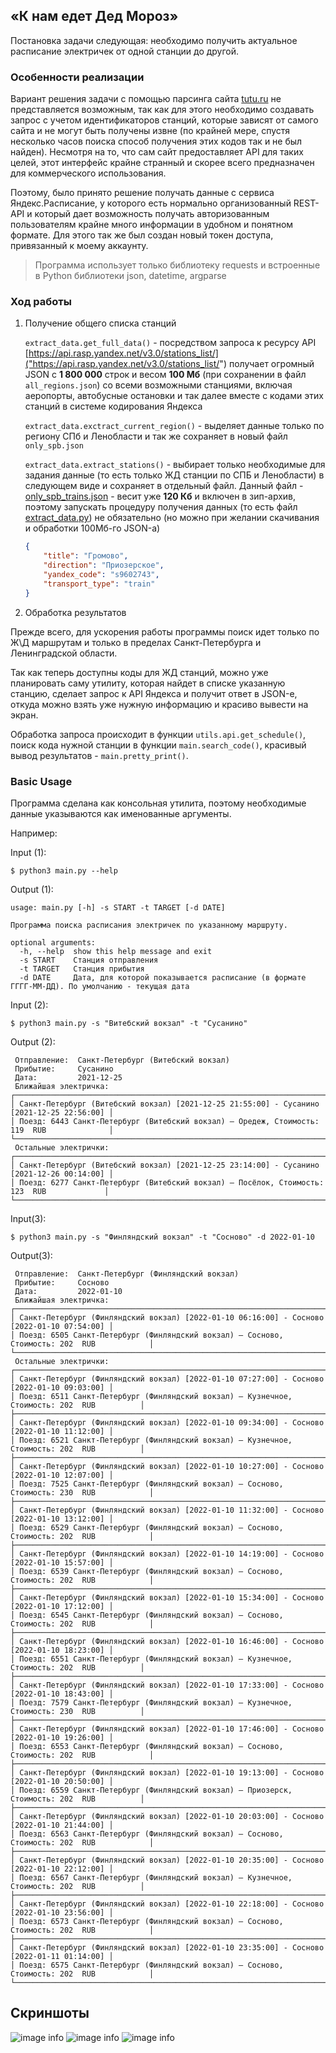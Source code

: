 ## «К нам едет Дед Мороз»
Постановка задачи следующая: необходимо получить актуальное расписание
электричек от одной станции до другой.
### Особенности реализации
Вариант решения задачи с помощью парсинга сайта [tutu.ru](https://tutu.ru) не представляется возможным,
так как для этого необходимо создавать запрос с учетом идентификаторов станций, 
которые зависят от самого сайта и не могут быть получены извне (по крайней мере, спустя несколько часов поиска 
способ получения этих кодов так и не был найден). Несмотря на то, что сам сайт 
предоставляет API для таких целей, этот интерфейс крайне странный и скорее всего предназначен для коммерческого использования.

Поэтому, было принято решение получать данные с сервиса Яндекс.Расписание, у которого есть нормально организованный REST-API
и который дает возможность получать авторизованным пользователям крайне много информации в удобном и понятном формате. Для
этого так же был создан новый токен доступа, привязанный к моему аккаунту. 

> Программа использует только библиотеку requests и встроенные в Python библиотеки json, datetime, argparse
### Ход работы
1) Получение общего списка станций
   
    `extract_data.get_full_data()` - 
    посредством запроса к ресурсу API [https://api.rasp.yandex.net/v3.0/stations_list/]("https://api.rasp.yandex.net/v3.0/stations_list/")
    получает огромный JSON с **1 800 000** строк и весом **100 Мб** (при сохранении в файл `all_regions.json`)
    со всеми возможными станциями, включая аеропорты, автобусные остановки и так далее
    вместе с кодами этих станций в системе кодирования Яндекса
    
    `extract_data.exctract_current_region()` - выделяет данные только по региону СПб и Ленобласти и так же сохраняет в новый файл `only_spb.json`
    
    `extract_data.extract_stations()` - выбирает только необходимые для задания данные (то есть только ЖД станции по СПБ и Ленобласти) в следующем виде и сохраняет
    в отдельный файл. Данный файл - [only_spb_trains.json](only_spb_trains.json) - весит уже **120 Кб** и включен в зип-архив, поэтому запускать процедуру получения данных
    (то есть файл [extract_data.py](utils/extract_data.py)) не обязательно (но можно при желании скачивания и обработки 100Мб-го JSON-а)
    
    ```json
    {
        "title": "Громово",
        "direction": "Приозерское",
        "yandex_code": "s9602743",
        "transport_type": "train"
   }
    ``` 
2) Обработка результатов

Прежде всего, для ускорения работы программы поиск идет только по Ж\Д маршрутам и только в пределах Санкт-Петербурга и Ленинградской области.

Так как теперь доступны коды для ЖД станций, можно уже планировать саму утилиту, которая найдет
в списке указанную станцию, сделает запрос к API Яндекса и получит ответ в JSON-е, откуда можно взять уже нужную информацию
и красиво вывести на экран.

Обработка запроса происходит в функции `utils.api.get_schedule()`, 
поиск кода нужной станции в функции `main.search_code()`, красивый вывод результатов - `main.pretty_print()`.


### Basic Usage

Программа сделана как консольная утилита, поэтому необходимые данные указываются как именованные аргументы. 

Например:

Input (1):
```shell script
$ python3 main.py --help
```
Output (1):
```text
usage: main.py [-h] -s START -t TARGET [-d DATE]

Программа поиска расписания электричек по указанному маршруту.

optional arguments:
  -h, --help  show this help message and exit
  -s START    Станция отправления
  -t TARGET   Станция прибытия
  -d DATE     Дата, для которой показывается расписание (в формате ГГГГ-ММ-ДД). По умолчанию - текущая дата
```

Input (2):
```shell script
$ python3 main.py -s "Витебский вокзал" -t "Сусанино"
```

Output (2):
```text
 Отправление:  Санкт-Петербург (Витебский вокзал)
 Прибытие:     Сусанино
 Дата:         2021-12-25
 Ближайшая электричка:
┌───────────────────────────────────────────────────────────────────────────────────────────┐
│ Санкт-Петербург (Витебский вокзал) [2021-12-25 21:55:00] - Сусанино [2021-12-25 22:56:00] │
│ Поезд: 6443 Санкт-Петербург (Витебский вокзал) — Оредеж, Стоимость: 119  RUB              │
└───────────────────────────────────────────────────────────────────────────────────────────┘
 Остальные электрички:
┌───────────────────────────────────────────────────────────────────────────────────────────┐
│ Санкт-Петербург (Витебский вокзал) [2021-12-25 23:14:00] - Сусанино [2021-12-26 00:14:00] │
│ Поезд: 6277 Санкт-Петербург (Витебский вокзал) — Посёлок, Стоимость: 123  RUB             │
└───────────────────────────────────────────────────────────────────────────────────────────┘
```

Input(3):
```shell script
$ python3 main.py -s "Финляндский вокзал" -t "Сосново" -d 2022-01-10
```

Output(3):
```text
 Отправление:  Санкт-Петербург (Финляндский вокзал)
 Прибытие:     Сосново
 Дата:         2022-01-10
 Ближайшая электричка:
┌────────────────────────────────────────────────────────────────────────────────────────────┐
│ Санкт-Петербург (Финляндский вокзал) [2022-01-10 06:16:00] - Сосново [2022-01-10 07:54:00] │
│ Поезд: 6505 Санкт-Петербург (Финляндский вокзал) — Сосново, Стоимость: 202  RUB            │
└────────────────────────────────────────────────────────────────────────────────────────────┘
 Остальные электрички:
┌────────────────────────────────────────────────────────────────────────────────────────────┐
│ Санкт-Петербург (Финляндский вокзал) [2022-01-10 07:27:00] - Сосново [2022-01-10 09:03:00] │
│ Поезд: 6511 Санкт-Петербург (Финляндский вокзал) — Кузнечное, Стоимость: 202  RUB          │
├────────────────────────────────────────────────────────────────────────────────────────────┤
│ Санкт-Петербург (Финляндский вокзал) [2022-01-10 09:34:00] - Сосново [2022-01-10 11:12:00] │
│ Поезд: 6521 Санкт-Петербург (Финляндский вокзал) — Кузнечное, Стоимость: 202  RUB          │
├────────────────────────────────────────────────────────────────────────────────────────────┤
│ Санкт-Петербург (Финляндский вокзал) [2022-01-10 10:27:00] - Сосново [2022-01-10 12:07:00] │
│ Поезд: 7525 Санкт-Петербург (Финляндский вокзал) — Сосново, Стоимость: 230  RUB            │
├────────────────────────────────────────────────────────────────────────────────────────────┤
│ Санкт-Петербург (Финляндский вокзал) [2022-01-10 11:32:00] - Сосново [2022-01-10 13:12:00] │
│ Поезд: 6529 Санкт-Петербург (Финляндский вокзал) — Сосново, Стоимость: 202  RUB            │
├────────────────────────────────────────────────────────────────────────────────────────────┤
│ Санкт-Петербург (Финляндский вокзал) [2022-01-10 14:19:00] - Сосново [2022-01-10 15:57:00] │
│ Поезд: 6539 Санкт-Петербург (Финляндский вокзал) — Сосново, Стоимость: 202  RUB            │
├────────────────────────────────────────────────────────────────────────────────────────────┤
│ Санкт-Петербург (Финляндский вокзал) [2022-01-10 15:34:00] - Сосново [2022-01-10 17:12:00] │
│ Поезд: 6545 Санкт-Петербург (Финляндский вокзал) — Сосново, Стоимость: 202  RUB            │
├────────────────────────────────────────────────────────────────────────────────────────────┤
│ Санкт-Петербург (Финляндский вокзал) [2022-01-10 16:46:00] - Сосново [2022-01-10 18:23:00] │
│ Поезд: 6551 Санкт-Петербург (Финляндский вокзал) — Кузнечное, Стоимость: 202  RUB          │
├────────────────────────────────────────────────────────────────────────────────────────────┤
│ Санкт-Петербург (Финляндский вокзал) [2022-01-10 17:33:00] - Сосново [2022-01-10 18:43:00] │
│ Поезд: 7579 Санкт-Петербург (Финляндский вокзал) — Кузнечное, Стоимость: 230  RUB          │
├────────────────────────────────────────────────────────────────────────────────────────────┤
│ Санкт-Петербург (Финляндский вокзал) [2022-01-10 17:46:00] - Сосново [2022-01-10 19:26:00] │
│ Поезд: 6553 Санкт-Петербург (Финляндский вокзал) — Сосново, Стоимость: 202  RUB            │
├────────────────────────────────────────────────────────────────────────────────────────────┤
│ Санкт-Петербург (Финляндский вокзал) [2022-01-10 19:13:00] - Сосново [2022-01-10 20:50:00] │
│ Поезд: 6559 Санкт-Петербург (Финляндский вокзал) — Приозерск, Стоимость: 202  RUB          │
├────────────────────────────────────────────────────────────────────────────────────────────┤
│ Санкт-Петербург (Финляндский вокзал) [2022-01-10 20:03:00] - Сосново [2022-01-10 21:44:00] │
│ Поезд: 6563 Санкт-Петербург (Финляндский вокзал) — Сосново, Стоимость: 202  RUB            │
├────────────────────────────────────────────────────────────────────────────────────────────┤
│ Санкт-Петербург (Финляндский вокзал) [2022-01-10 20:35:00] - Сосново [2022-01-10 22:12:00] │
│ Поезд: 6567 Санкт-Петербург (Финляндский вокзал) — Кузнечное, Стоимость: 202  RUB          │
├────────────────────────────────────────────────────────────────────────────────────────────┤
│ Санкт-Петербург (Финляндский вокзал) [2022-01-10 22:18:00] - Сосново [2022-01-10 23:56:00] │
│ Поезд: 6573 Санкт-Петербург (Финляндский вокзал) — Сосново, Стоимость: 202  RUB            │
├────────────────────────────────────────────────────────────────────────────────────────────┤
│ Санкт-Петербург (Финляндский вокзал) [2022-01-10 23:35:00] - Сосново [2022-01-11 01:14:00] │
│ Поезд: 6575 Санкт-Петербург (Финляндский вокзал) — Сосново, Стоимость: 202  RUB            │
└────────────────────────────────────────────────────────────────────────────────────────────┘
```

## Скриншоты
![image info](screenshots/test1.png)
![image info](screenshots/test2.png)
![image info](screenshots/test3.png)
